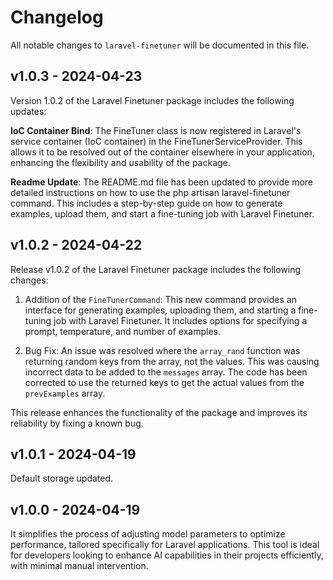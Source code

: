 # Changelog

All notable changes to `laravel-finetuner` will be documented in this file.

## v1.0.3 - 2024-04-23

Version 1.0.2 of the Laravel Finetuner package includes the following updates:

**IoC Container Bind**: The FineTuner class is now registered in Laravel's service container (IoC container) in the FineTunerServiceProvider. This allows it to be resolved out of the container elsewhere in your application, enhancing the flexibility and usability of the package.

**Readme Update**: The README.md file has been updated to provide more detailed instructions on how to use the php artisan laravel-finetuner command. This includes a step-by-step guide on how to generate examples, upload them, and start a fine-tuning job with Laravel Finetuner.

## v1.0.2 - 2024-04-22

Release v1.0.2 of the Laravel Finetuner package includes the following changes:

1. Addition of the `FineTunerCommand`: This new command provides an interface for generating examples, uploading them, and starting a fine-tuning job with Laravel Finetuner. It includes options for specifying a prompt, temperature, and number of examples.
   
2. Bug Fix: An issue was resolved where the `array_rand` function was returning random keys from the array, not the values. This was causing incorrect data to be added to the `messages` array. The code has been corrected to use the returned keys to get the actual values from the `prevExamples` array.
   

This release enhances the functionality of the package and improves its reliability by fixing a known bug.

## v1.0.1 - 2024-04-19

Default storage updated.

## v1.0.0 - 2024-04-19

It simplifies the process of adjusting model parameters to optimize performance, tailored specifically for Laravel applications. This tool is ideal for developers looking to enhance AI capabilities in their projects efficiently, with minimal manual intervention.
